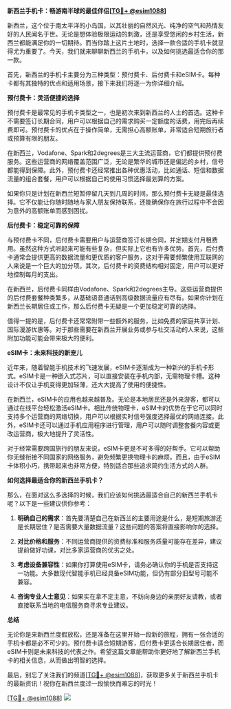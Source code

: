 **新西兰手机卡：畅游南半球的最佳伴侣[[TG💪+ @esim1088](https://t.me/s/esim1088)]**

新西兰，这个位于南太平洋的小岛国，以其壮丽的自然风光、纯净的空气和热情友好的人民闻名于世。无论是想体验极限运动的刺激，还是享受悠闲的乡村生活，新西兰都能满足你的一切期待。而当你踏上这片土地时，选择一款合适的手机卡就显得尤为重要了。今天，我们就来聊聊新西兰的手机卡，以及如何挑选最适合你的那一款。

首先，新西兰的手机卡主要分为三种类型：预付费卡、后付费卡和eSIM卡。每种卡都有其独特的优点和适用场景，接下来我们将逐一为你详细介绍。

**预付费卡：灵活便捷的选择**

预付费卡是最常见的手机卡类型之一，也是初次来到新西兰的人士的首选。这种卡不需要签订长期合同，用户可以根据自己的需求购买一定额度的话费，用完后再续费即可。预付费卡的优点在于操作简单，无需担心高额账单，非常适合短期旅行者或预算有限的朋友。

在新西兰，Vodafone、Spark和2degrees是三大主流运营商，它们都提供预付费服务。这些运营商的网络覆盖范围广泛，无论是繁华的城市还是偏远的乡村，信号都能得到保障。此外，预付费卡还经常推出各种优惠活动，比如通话、短信和数据流量的组合套餐，用户可以根据自己的使用习惯选择最划算的方案。

如果你只是计划在新西兰短暂停留几天到几周的时间，那么预付费卡无疑是最佳选择。它不仅能让你随时随地与家人朋友保持联系，还能确保你在旅行过程中不会因为意外的高额账单而感到困扰。

**后付费卡：稳定可靠的保障**

与预付费卡不同，后付费卡需要用户与运营商签订长期合同，并定期支付月租费用。虽然这种方式听起来可能有些复杂，但实际上它也有许多优势。首先，后付费卡通常会提供更高的数据流量和更优质的客户服务，这对于需要频繁使用互联网的人来说是一个巨大的加分项。其次，后付费卡的资费结构相对固定，用户可以更好地控制每月的支出。

在新西兰，后付费卡同样由Vodafone、Spark和2degrees主导。这些运营商提供的后付费套餐种类繁多，从基础语音通话到高级数据流量应有尽有。如果你计划在新西兰长期居住或工作，那么后付费卡无疑是一个更加稳定可靠的选择。

值得一提的是，后付费卡还常常附带一些额外的服务，比如免费的家庭共享计划、国际漫游优惠等。对于那些需要在新西兰开展业务或参与社交活动的人来说，这些附加功能可能会带来极大的便利。

**eSIM卡：未来科技的新宠儿**

近年来，随着智能手机技术的飞速发展，eSIM卡逐渐成为一种新兴的手机卡形式。eSIM卡是一种嵌入式芯片，可以直接安装在手机内部，无需物理卡槽。这种设计不仅让手机变得更加轻薄，还大大提高了使用的便捷性。

在新西兰，eSIM卡的应用也越来越普及。无论是本地居民还是外来游客，都可以通过在线平台轻松激活eSIM卡。相比传统物理卡，eSIM卡的优势在于它可以同时支持多个运营商的网络切换，用户可以根据实时信号强度选择最优的网络连接。此外，eSIM卡还可以通过手机应用程序进行管理，用户可以随时调整套餐内容或更改运营商，极大地提升了灵活性。

对于经常需要跨国旅行的朋友来说，eSIM卡更是不可多得的好帮手。它可以帮助你无缝衔接不同国家的网络服务，避免频繁更换物理卡的麻烦。而且，由于eSIM卡体积小巧，携带起来也非常方便，特别适合那些追求简约生活方式的人群。

**如何选择最适合你的新西兰手机卡？**

那么，在面对这么多选择的时候，我们应该如何挑选最适合自己的新西兰手机卡呢？以下是一些建议供你参考：

1. **明确自己的需求**：首先要清楚自己在新西兰的主要用途是什么，是短期旅游还是长期居住？是否需要大量数据流量？这些问题的答案将直接影响你的选择。
   
2. **对比价格和服务**：不同运营商提供的资费标准和服务质量可能存在差异，建议提前做好功课，对比多家运营商的优劣之处。
   
3. **考虑设备兼容性**：如果你打算使用eSIM卡，请务必确认你的手机是否支持这一功能。大多数现代智能手机已经具备eSIM功能，但仍有部分旧型号可能不兼容。
   
4. **咨询专业人士意见**：如果实在拿不定主意，不妨向身边的亲朋好友请教，或者直接联系当地的电信服务商寻求专业建议。

**总结**

无论你是来新西兰度假放松，还是准备在这里开始一段新的旅程，拥有一张合适的手机卡都是必不可少的。预付费卡适合短期游客，后付费卡更适合长期居住者，而eSIM卡则是未来科技的代表之作。希望这篇文章能帮助你更好地了解新西兰手机卡的相关信息，从而做出明智的选择。

最后，别忘了关注我们的频道[[TG💪+ @esim1088](https://t.me/s/esim1088)]，获取更多关于新西兰手机卡的最新资讯！祝你在新西兰度过一段愉快而难忘的时光！

[[TG💪+ @esim1088](https://t.me/s/esim1088)] ![](https://i.postimg.cc/4NQfJmqS/Snipaste-2025-05-13-00-14-12.png)